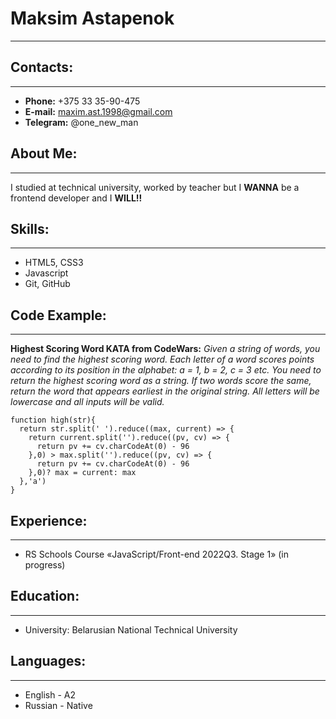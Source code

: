 # Maksim Astapenok
***
## Contacts:
***
* **Phone:** +375 33 35-90-475
* **E-mail:** maxim.ast.1998@gmail.com
* **Telegram:** @one_new_man
## About Me:
***
I studied at technical university, worked by teacher but
I **WANNA** be a frontend developer and I **WILL!!**
## Skills:
***
* HTML5, CSS3
* Javascript
* Git, GitHub
## Code Example:
***
**Highest Scoring Word KATA from CodeWars:** _Given a string of words, you need to find the highest scoring word.
Each letter of a word scores points according to its position in the alphabet: a = 1, b = 2, c = 3 etc.
You need to return the highest scoring word as a string.
If two words score the same, return the word that appears earliest in the original string.
All letters will be lowercase and all inputs will be valid._
```
function high(str){
  return str.split(' ').reduce((max, current) => {
    return current.split('').reduce((pv, cv) => {
      return pv += cv.charCodeAt(0) - 96
    },0) > max.split('').reduce((pv, cv) => {
      return pv += cv.charCodeAt(0) - 96
    },0)? max = current: max
  },'a')
}
```


## Experience:
***
* RS Schools Course «JavaScript/Front-end 2022Q3. Stage 1» (in progress)
## Education:
***
* University: Belarusian National Technical University

## Languages:
***
* English - A2
* Russian - Native
